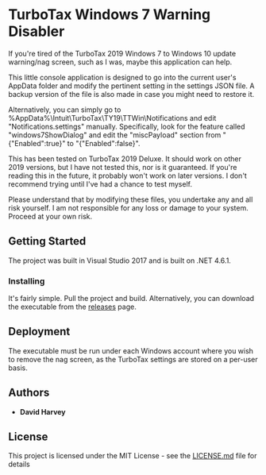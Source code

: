 ﻿# TurboTax Windows 7 Warning Disabler

If you're tired of the TurboTax 2019 Windows 7 to Windows 10 update warning/nag screen, such as I was, maybe this application can help.

This little console application is designed to go into the current user's AppData folder and modify the pertinent setting in the settings JSON file. A backup version of the file is also made in case you might need to restore it.

Alternatively, you can simply go to %AppData%\Intuit\TurboTax\TY19\TTWin\Notifications and edit "Notifications.settings" manually. Specifically, look for the feature called "windows7ShowDialog" and edit the "miscPayload" section from "{\"Enabled\":true}" to "{\"Enabled\":false}".

This has been tested on TurboTax 2019 Deluxe. It should work on other 2019 versions, but I have not tested this, nor is it guaranteed. If you're reading this in the future, it probably won't work on later versions. I don't recommend trying until I've had a chance to test myself.

Please understand that by modifying these files, you undertake any and all risk yourself. I am not responsible for any loss or damage to your system. Proceed at your own risk.

## Getting Started

The project was built in Visual Studio 2017 and is built on .NET 4.6.1.

### Installing

It's fairly simple. Pull the project and build. Alternatively, you can download the executable from the [releases](/releases) page.

## Deployment

The executable must be run under each Windows account where you wish to remove the nag screen, as the TurboTax settings are stored on a per-user basis.

## Authors

* **David Harvey**

## License

This project is licensed under the MIT License - see the [LICENSE.md](./License.md) file for details

